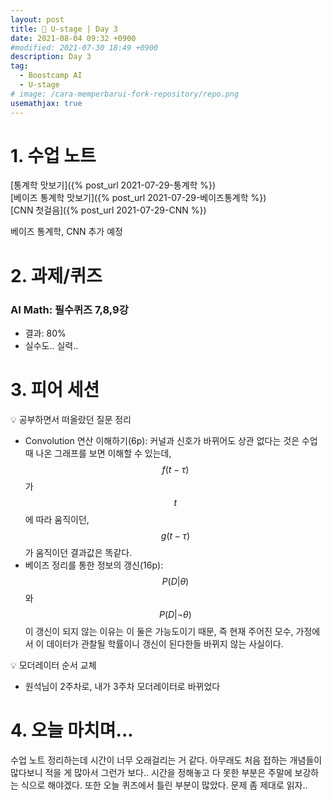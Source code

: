 ```yaml
---
layout: post
title: 📔 U-stage | Day 3
date: 2021-08-04 09:32 +0900
#modified: 2021-07-30 18:49 +0900
description: Day 3
tag:
  - Boostcamp AI
  - U-stage
# image: /cara-memperbarui-fork-repository/repo.png
usemathjax: true
---
```


# 1. 수업 노트

[통계학 맛보기]({% post_url 2021-07-29-통계학 %})
<br/>
[베이즈 통계학 맛보기]({% post_url 2021-07-29-베이즈통계학 %})
<br/>
[CNN 첫걸음]({% post_url 2021-07-29-CNN %})

베이즈 통계학, CNN 추가 예정

# 2. 과제/퀴즈

### AI Math: 필수퀴즈 7,8,9강
* 결과: 80%
* 실수도.. 실력..

# 3. 피어 세션

💡 공부하면서 떠올랐던 질문 정리
* Convolution 연산 이해하기(6p): 커널과 신호가 바뀌어도 상관 없다는 것은 수업 때 나온 그래프를 보면 이해할 수 있는데, $$f(t-\tau)$$가 $$t$$에 따라 움직이던, $$g(t-\tau)$$가 움직이던 결과값은 똑같다.
* 베이즈 정리를 통한 정보의 갱신(16p): $$P(D\vert\theta)$$와 $$P(D\vert\lnot\theta)$$이 갱신이 되지 않는 이유는 이 둘은 가능도이기 때문, 즉 현재 주어진 모수, 가정에서 이 데이터가 관찰될 학률이니 갱신이 된다한들 바뀌지 않는 사실이다.

💡 모더레이터 순서 교체
* 원석님이 2주차로, 내가 3주차 모더레이터로 바뀌었다

# 4. 오늘 마치며...

수업 노트 정리하는데 시간이 너무 오래걸리는 거 같다. 아무래도 처음 접하는 개념들이 많다보니 적을 게 많아서 그런가 보다.. 시간을 정해놓고 다 못한 부분은 주말에 보강하는 식으로 해야겠다. 또한 오늘 퀴즈에서 틀린 부분이 많았다. 문제 좀 제대로 읽자.. <br>